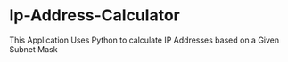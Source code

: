 # Ip-Address-Calculator
This Application Uses Python to calculate IP Addresses based on a Given Subnet Mask
